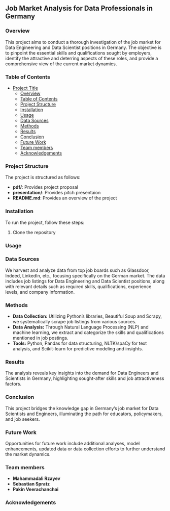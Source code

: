 ## Job Market Analysis for Data Professionals in Germany

### Overview
This project aims to conduct a thorough investigation of the job market for Data Engineering and Data Scientist positions in Germany. The objective is to pinpoint the essential skills and qualifications sought by employers, identify the attractive and deterring aspects of these roles, and provide a comprehensive view of the current market dynamics.

### Table of Contents
- [Project Title](#project-title)
  - [Overview](#overview)
  - [Table of Contents](#table-of-contents)
  - [Project Structure](#project-structure)
  - [Installation](#installation)
  - [Usage](#usage)
  - [Data Sources](#data-sources)
  - [Methods](#methods)
  - [Results](#results)
  - [Conclusion](#conclusion)
  - [Future Work](#future-work)
  - [Team members](#team-members)
  - [Acknowledgements](#acknowledgements)

### Project Structure
The project is structured as follows:
- **pdf/**: Provides project proposal 
- **presentation/**: Provides pitch presentaion
- **README.md**: Provides an overview of the project

### Installation
To run the project, follow these steps:
1. Clone the repository

### Usage

### Data Sources
We harvest and analyze data from top job boards such as Glassdoor, Indeed, LinkedIn, etc., focusing specifically on the German market. The data includes job listings for Data Engineering and Data Scientist positions, along with relevant details such as required skills, qualifications, experience levels, and company information.

### Methods
- **Data Collection:** Utilizing Python’s libraries, Beautiful Soup and Scrapy, we systematically scrape job listings from various sources.
- **Data Analysis:** Through Natural Language Processing (NLP) and machine learning, we extract and categorize the skills and qualifications mentioned in job postings.
- **Tools:** Python, Pandas for data structuring, NLTK/spaCy for text analysis, and Scikit-learn for predictive modeling and insights.

### Results
The analysis reveals key insights into the demand for Data Engineers and Scientists in Germany, highlighting sought-after skills and job attractiveness factors.

### Conclusion
This project bridges the knowledge gap in Germany’s job market for Data Scientists and Engineers, illuminating the path for educators, policymakers, and job seekers.

### Future Work
Opportunities for future work include additional analyses, model enhancements, updated data or data collection efforts to further understand the market dynamics.

### Team members
- **Mahammadali Rzayev**
- **Sebastian Spratz**
- **Pakin Veerachanchai**

### Acknowledgements
